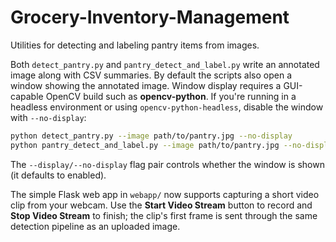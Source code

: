 # Grocery-Inventory-Management

Utilities for detecting and labeling pantry items from images.

Both `detect_pantry.py` and `pantry_detect_and_label.py` write an
annotated image along with CSV summaries.  By default the scripts also
open a window showing the annotated image.  Window display requires a
GUI-capable OpenCV build such as **opencv-python**.  If you're running in
a headless environment or using `opencv-python-headless`, disable the
window with `--no-display`:

```bash
python detect_pantry.py --image path/to/pantry.jpg --no-display
python pantry_detect_and_label.py --image path/to/pantry.jpg --no-display
```

The `--display/--no-display` flag pair controls whether the window is
shown (it defaults to enabled).

The simple Flask web app in `webapp/` now supports capturing a short
video clip from your webcam.  Use the **Start Video Stream** button to
record and **Stop Video Stream** to finish; the clip's first frame is
sent through the same detection pipeline as an uploaded image.

